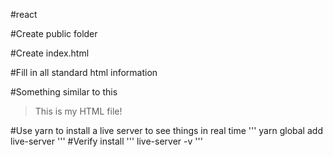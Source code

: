 #react

#Create public folder

#Create index.html 

#Fill in all standard html information

#Something similar to this


><!DOCTYPE <!DOCTYPE html>
><html>
><head>
>    <meta charset="utf-8" />
>    <title>React App</title>
></head>
><body>
>    This is my HTML file!
></body>
></html>


#Use yarn to install a live server to see things in real time
'''
yarn global add live-server
'''
#Verify install
'''
live-server -v
'''